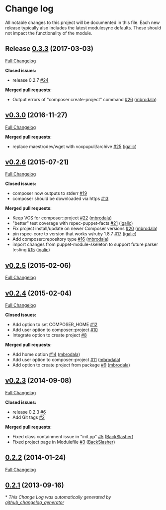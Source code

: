 # Change log

All notable changes to this project will be documented in this file.
Each new release typically also includes the latest modulesync defaults.
These should not impact the functionality of the module.

## Release [0.3.3](https://github.com/brainsware/puppet-composer/tree/0.3.2) (2017-03-03)
[Full Changelog](https://github.com/brainsware/puppet-composer/compare/v0.3.0...0.3.2)

**Closed issues:**

- release 0.2.7 [\#24](https://github.com/Brainsware/puppet-composer/issues/24)

**Merged pull requests:**

- Output errors of "composer create-project" command [\#26](https://github.com/Brainsware/puppet-composer/pull/26) ([mbrodala](https://github.com/mbrodala))

## [v0.3.0](https://github.com/brainsware/puppet-composer/tree/v0.3.0) (2016-11-27)
[Full Changelog](https://github.com/brainsware/puppet-composer/compare/v0.2.6...v0.3.0)

**Merged pull requests:**

- replace maestrodev/wget with voxpupuli/archive [\#25](https://github.com/Brainsware/puppet-composer/pull/25) ([igalic](https://github.com/igalic))

## [v0.2.6](https://github.com/brainsware/puppet-composer/tree/v0.2.6) (2015-07-21)
[Full Changelog](https://github.com/brainsware/puppet-composer/compare/v0.2.5...v0.2.6)

**Closed issues:**

- composer now outputs to stderr [\#19](https://github.com/Brainsware/puppet-composer/issues/19)
- composer should be downloaded via https [\#13](https://github.com/Brainsware/puppet-composer/issues/13)

**Merged pull requests:**

- Keep VCS for composer::project [\#22](https://github.com/Brainsware/puppet-composer/pull/22) ([mbrodala](https://github.com/mbrodala))
- "better" test coverage with rspec-puppet-facts [\#21](https://github.com/Brainsware/puppet-composer/pull/21) ([igalic](https://github.com/igalic))
- Fix project install/update on newer Composer versions [\#20](https://github.com/Brainsware/puppet-composer/pull/20) ([mbrodala](https://github.com/mbrodala))
- pin rspec-core to version that works w/ruby 1.8.7 [\#17](https://github.com/Brainsware/puppet-composer/pull/17) ([igalic](https://github.com/igalic))
- Add composer::repository type [\#16](https://github.com/Brainsware/puppet-composer/pull/16) ([mbrodala](https://github.com/mbrodala))
- import changes from puppet-module-skeleton to support future parser testing [\#15](https://github.com/Brainsware/puppet-composer/pull/15) ([igalic](https://github.com/igalic))

## [v0.2.5](https://github.com/brainsware/puppet-composer/tree/v0.2.5) (2015-02-06)
[Full Changelog](https://github.com/brainsware/puppet-composer/compare/v0.2.4...v0.2.5)

## [v0.2.4](https://github.com/brainsware/puppet-composer/tree/v0.2.4) (2015-02-04)
[Full Changelog](https://github.com/brainsware/puppet-composer/compare/v0.2.3...v0.2.4)

**Closed issues:**

- Add option to set COMPOSER\_HOME [\#12](https://github.com/Brainsware/puppet-composer/issues/12)
- Add user option to composer::project [\#10](https://github.com/Brainsware/puppet-composer/issues/10)
- Integrate option to create project [\#8](https://github.com/Brainsware/puppet-composer/issues/8)

**Merged pull requests:**

- Add home option [\#14](https://github.com/Brainsware/puppet-composer/pull/14) ([mbrodala](https://github.com/mbrodala))
- Add user option to composer::project [\#11](https://github.com/Brainsware/puppet-composer/pull/11) ([mbrodala](https://github.com/mbrodala))
- Add option to create project from package [\#9](https://github.com/Brainsware/puppet-composer/pull/9) ([mbrodala](https://github.com/mbrodala))

## [v0.2.3](https://github.com/brainsware/puppet-composer/tree/v0.2.3) (2014-09-08)
[Full Changelog](https://github.com/brainsware/puppet-composer/compare/0.2.2...v0.2.3)

**Closed issues:**

- release 0.2.3 [\#6](https://github.com/Brainsware/puppet-composer/issues/6)
- Add Git tags [\#2](https://github.com/Brainsware/puppet-composer/issues/2)

**Merged pull requests:**

- Fixed class containment issue in "init.pp" [\#5](https://github.com/Brainsware/puppet-composer/pull/5) ([BackSlasher](https://github.com/BackSlasher))
- Fixed project page in Modulefile [\#3](https://github.com/Brainsware/puppet-composer/pull/3) ([BackSlasher](https://github.com/BackSlasher))

## [0.2.2](https://github.com/brainsware/puppet-composer/tree/0.2.2) (2014-01-24)
[Full Changelog](https://github.com/brainsware/puppet-composer/compare/0.2.1...0.2.2)

## [0.2.1](https://github.com/brainsware/puppet-composer/tree/0.2.1) (2013-09-16)


\* *This Change Log was automatically generated by [github_changelog_generator](https://github.com/skywinder/Github-Changelog-Generator)*
